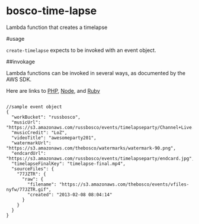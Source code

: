 # bosco-time-lapse

Lambda function that creates a timelapse


#usage

`create-timelapse` expects to be invoked with an event object.

##invokage

Lambda functions can be invoked in several ways, as documented by the AWS SDK.

Here are links to [PHP](http://docs.aws.amazon.com/aws-sdk-php/latest/class-Aws.Lambda.LambdaClient.html#_invokeAsync), [Node](), and [Ruby]()

```
```

```
//sample event object
{
  "workBucket": "russbosco",
  "musicUrl": "https://s3.amazonaws.com/russbosco/events/timelapseparty/Channel+Live.mp3",
  "musicCredit": "LoZ",
  "videoTitle": "awesomeparty201",
  "watermarkUrl": "https://s3.amazonaws.com/thebosco/watermarks/watermark-90.png",
  "endcardUrl": "https://s3.amazonaws.com/russbosco/events/timelapseparty/endcard.jpg",
  "timelapseFinalKey": "timelapse-final.mp4",
  "sourceFiles": {
    "77JZTR": {
      "raw": {
        "filename": "https://s3.amazonaws.com/thebosco/events/vfiles-nyfw/77JZTR.gif",
        "created": "2013-02-08 08:04:14"
      }
    }
  }
}
```


